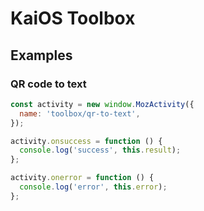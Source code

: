 # KaiOS Toolbox

## Examples

### QR code to text

```js
const activity = new window.MozActivity({
  name: 'toolbox/qr-to-text',
});

activity.onsuccess = function () {
  console.log('success', this.result);
};

activity.onerror = function () {
  console.log('error', this.error);
};
```
